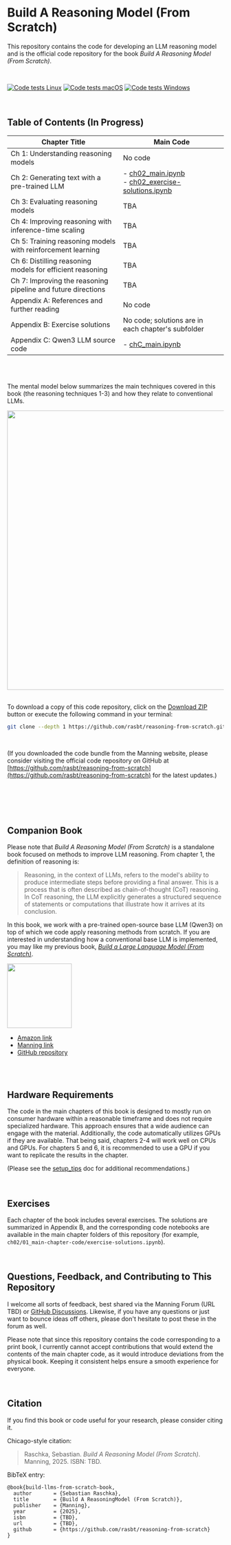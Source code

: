 # Build A Reasoning Model (From Scratch)

This repository contains the code for developing an LLM reasoning model and is the official code repository for the book *Build A Reasoning Model (From Scratch)*.

&nbsp;

[![Code tests Linux](https://github.com/rasbt/reasoning-from-scratch/actions/workflows/tests-linux.yml/badge.svg)](https://github.com/rasbt/reasoning-from-scratch/actions/workflows/tests-linux.yml)
[![Code tests macOS](https://github.com/rasbt/reasoning-from-scratch/actions/workflows/tests-macos.yml/badge.svg)](https://github.com/rasbt/reasoning-from-scratch/actions/workflows/tests-macos.yml)
[![Code tests Windows](https://github.com/rasbt/reasoning-from-scratch/actions/workflows/tests-windows.yml/badge.svg)](https://github.com/rasbt/reasoning-from-scratch/actions/workflows/tests-windows.yml)

&nbsp;

## Table of Contents (In Progress)




| Chapter Title                                                | Main Code                                                    |
| ------------------------------------------------------------ | ------------------------------------------------------------ |
| Ch 1: Understanding reasoning models                         | No code                                                      |
| Ch 2: Generating text with a pre-trained LLM                 | - [ch02_main.ipynb](ch02/ch02_main.ipynb)<br/>- [ch02_exercise-solutions.ipynb](ch02/ch02_exercise-solutions.ipynb) |
| Ch 3: Evaluating reasoning models                            | TBA                                                          |
| Ch 4: Improving reasoning with inference-time scaling        | TBA                                                          |
| Ch 5: Training reasoning models with reinforcement learning  | TBA                                                          |
| Ch 6: Distilling reasoning models for efficient reasoning    | TBA                                                          |
| Ch 7: Improving the reasoning pipeline and future directions | TBA                                                          |
| Appendix A: References and further reading                   | No code                                                      |
| Appendix B: Exercise solutions                               | No code; solutions are in each chapter's subfolder           |
| Appendix C: Qwen3 LLM source code                            | - [chC_main.ipynb](chC/chC_main.ipynb)                       |

<br>
&nbsp;

The mental model below summarizes the main techniques covered in this book (the reasoning techniques 1-3) and how they relate to conventional LLMs.

<img src="https://sebastianraschka.com/images/reasoning-from-scratch-images/mental-model.webp" width="650px">



<br>
<br>

To download a copy of this code repository, click on the [Download ZIP](https://github.com/rasbt/reasoning-from-scratch/archive/refs/heads/main.zip) button or execute the following command in your terminal:

```bash
git clone --depth 1 https://github.com/rasbt/reasoning-from-scratch.git
```

<br>

(If you downloaded the code bundle from the Manning website, please consider visiting the official code repository on GitHub at [https://github.com/rasbt/reasoning-from-scratch](https://github.com/rasbt/reasoning-from-scratch) for the latest updates.)

<br>
<br>



&nbsp;
## Companion Book

Please note that *Build A Reasoning Model (From Scratch)* is a standalone book focused on methods to improve LLM reasoning. From chapter 1, the definition of reasoning is:

> Reasoning, in the context of LLMs, refers to the model's ability to produce intermediate steps before providing a final answer. This is a process that is often described as chain-of-thought (CoT) reasoning. In CoT reasoning, the LLM explicitly generates a structured sequence of statements or computations that illustrate how it arrives at its conclusion.

In this book, we work with a pre-trained open-source base LLM (Qwen3) on top of which we code apply reasoning methods from scratch. If you are interested in understanding how a conventional base LLM is implemented, you may like my previous book, [*Build a Large Language Model (From Scratch)*](https://amzn.to/4fqvn0D).

<a href="https://amzn.to/4fqvn0D"><img src="https://sebastianraschka.com/images/LLMs-from-scratch-images/cover.jpg?123" width="150px"></a>

- [Amazon link](https://amzn.to/4fqvn0D)
- [Manning link](http://mng.bz/orYv)
- [GitHub repository](https://github.com/rasbt/LLMs-from-scratch)


<br>
&nbsp;

## Hardware Requirements

The code in the main chapters of this book is designed to mostly run on consumer hardware within a reasonable timeframe and does not require specialized hardware. This approach ensures that a wide audience can engage with the material. Additionally, the code automatically utilizes GPUs if they are available. That being said, chapters 2-4 will work well on CPUs and GPUs. For chapters 5 and 6, it is recommended to use a GPU if you want to replicate the results in the chapter.


(Please see the [setup_tips](ch02/https://github.com/rasbt/reasoning-from-scratch/blob/main/ch02/python-instructions.md) doc for additional recommendations.)

&nbsp;
## Exercises

Each chapter of the book includes several exercises. The solutions are summarized in Appendix B, and the corresponding code notebooks are available in the main chapter folders of this repository (for example,  `ch02/01_main-chapter-code/exercise-solutions.ipynb`).

&nbsp;
## Questions, Feedback, and Contributing to This Repository


I welcome all sorts of feedback, best shared via the Manning Forum (URL TBD) or [GitHub Discussions](https://github.com/rasbt/reasoning-from-scratch/discussions). Likewise, if you have any questions or just want to bounce ideas off others, please don't hesitate to post these in the forum as well.

Please note that since this repository contains the code corresponding to a print book, I currently cannot accept contributions that would extend the contents of the main chapter code, as it would introduce deviations from the physical book. Keeping it consistent helps ensure a smooth experience for everyone.

&nbsp;
## Citation

If you find this book or code useful for your research, please consider citing it.

Chicago-style citation:

> Raschka, Sebastian. *Build A Reasoning Model (From Scratch)*. Manning, 2025. ISBN: TBD.

BibTeX entry:

```
@book{build-llms-from-scratch-book,
  author       = {Sebastian Raschka},
  title        = {Build A ReasoningModel (From Scratch)},
  publisher    = {Manning},
  year         = {2025},
  isbn         = {TBD},
  url          = {TBD},
  github       = {https://github.com/rasbt/reasoning-from-scratch}
}
```